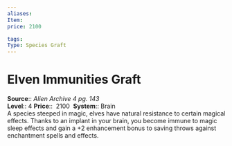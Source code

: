 ```yaml
---
aliases: 
Item:
price: 2100

tags: 
Type: Species Graft
---
```


# Elven Immunities Graft

**Source**:: _Alien Archive 4 pg. 143_  
**Level**:: 4
**Price**::  2100 
**System**:: Brain  
A species steeped in magic, elves have natural resistance to certain magical effects. Thanks to an implant in your brain, you become immune to magic sleep effects and gain a +2 enhancement bonus to saving throws against enchantment spells and effects.
